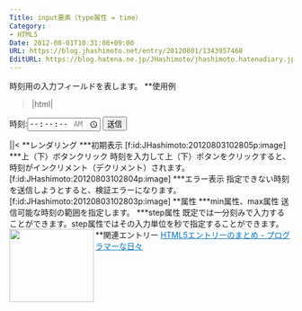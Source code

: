 ```yaml
---
Title: input要素（type属性 = time）
Category:
- HTML5
Date: 2012-08-01T10:31:08+09:00
URL: https://blog.jhashimoto.net/entry/20120801/1343957468
EditURL: https://blog.hatena.ne.jp/JHashimoto/jhashimoto.hatenadiary.jp/atom/entry/12921228815717255969
---
```


時刻用の入力フィールドを表します。
**使用例
>|html|
<!DOCTYPE html>
<html lang="ja">
<head>
<title>Hello! HTML5></title>
<meta charset="UTF-8">
</head>
<body>
    <form action="hoge.cgi" method="post">
        <p>
            時刻:<input type="time" id="time" min="10:10:20" max="11:10:20" step="1" />
            <input type="submit" value="送信" />
        </p>
    </form>
</body>
||<
**レンダリング
***初期表示
[f:id:JHashimoto:20120803102805p:image]
***上（下）ボタンクリック
時刻を入力して上（下）ボタンをクリックすると、時刻がインクリメント（デクリメント）されます。
[f:id:JHashimoto:20120803102804p:image]
***エラー表示
指定できない時刻を送信しようとすると、検証エラーになります。
[f:id:JHashimoto:20120803102803p:image]
**属性
***min属性、max属性
送信可能な時刻の範囲を指定します。
***step属性
既定では一分刻みで入力することができます。step属性ではその入力単位を秒で指定することができます。
**関連エントリー
<a href="http://d.hatena.ne.jp/JHashimoto/20120518/1337642816" target="_blank" rel="nofollow"><img class="alignleft" align="left" border="0" src="http://capture.heartrails.com/150x130/shadow?http://d.hatena.ne.jp/JHashimoto/20120518/1337642816" alt="" width="150" height="130" /></a><a style="color:#0070C5;" href="http://d.hatena.ne.jp/JHashimoto/20120518/1337642816" target="_blank" rel="nofollow">HTML5エントリーのまとめ - プログラマーな日々</a><a href="http://b.hatena.ne.jp/entry/http://d.hatena.ne.jp/JHashimoto/20120518/1337642816" target="_blank"><img border="0" src="http://b.hatena.ne.jp/entry/image/http://d.hatena.ne.jp/JHashimoto/20120518/1337642816" alt="" /></a><br style="clear:both;" />

